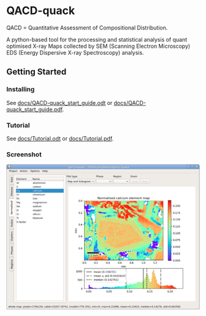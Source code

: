 # QACD-quack

QACD = Quantitative Assessment of Compositional Distribution.

A python-based tool for the processing and statistical analysis of quant optimised X-ray Maps collected by SEM (Scanning Electron Microscopy) EDS (Energy Dispersive X-ray Spectroscopy) analysis.

## Getting Started

### Installing

See [docs/QACD-quack_start_guide.odt](docs/QACD-quack_start_guide.odt) or [docs/QACD-quack_start_guide.pdf](docs/QACD-quack_start_guide.pdf).

### Tutorial

See [docs/Tutorial.odt](docs/Tutorial.odt) or [docs/Tutorial.pdf](docs/Tutorial.pdf).

### Screenshot

![Screenshot](screenshot.png?raw=true)

